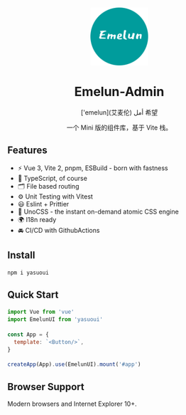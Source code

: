 <br>

<p align="center">
<img src="../../public/favicon.png" style="width:130px;" />
</p>

<h1 align="center">Emelun-Admin</h1>

<p align="center">
    ['emelun](艾麦伦) أمل 希望
</p>
<p align='center'>一个 Mini 版的组件库，基于 Vite 栈。</p>

## Features

- ⚡️ Vue 3, Vite 2, pnpm, ESBuild - born with fastness
- 🦾 TypeScript, of course
- 🗂 File based routing
- ⚙️ Unit Testing with Vitest
- 😃 Eslint + Prittier
- 🎨 UnoCSS - the instant on-demand atomic CSS engine
- 🌍 I18n ready
- 🚘 CI/CD with GithubActions

## Install

```bash
npm i yasuoui
```

## Quick Start

```js
import Vue from 'vue'
import EmelunUI from 'yasuoui'

const App = {
  template: `<Button/>`,
}

createApp(App).use(EmelunUI).mount('#app')
```

## Browser Support

Modern browsers and Internet Explorer 10+.
